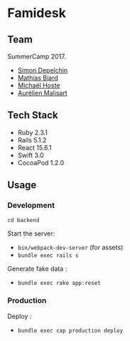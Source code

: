 # Famidesk

## Team

SummerCamp 2017.

* [Simon Depelchin](http://webartisan.be)
* [Mathias Biard](http://codingowl.eu)
* [Michaël Hoste](http://80limit.com)
* [Aurélien Malisart](http://phonoid.com)

## Tech Stack

* Ruby 2.3.1
* Rails 5.1.2
* React 15.6.1
* Swift 3.0
* CocoaPod 1.2.0

## Usage

### Development

`cd backend`

Start the server:

 * `bin/webpack-dev-server` (for assets)
 * `bundle exec rails s`

Generate fake data :

 * `bundle exec rake app:reset`

### Production

Deploy :

 * `bundle exec cap production deploy`
